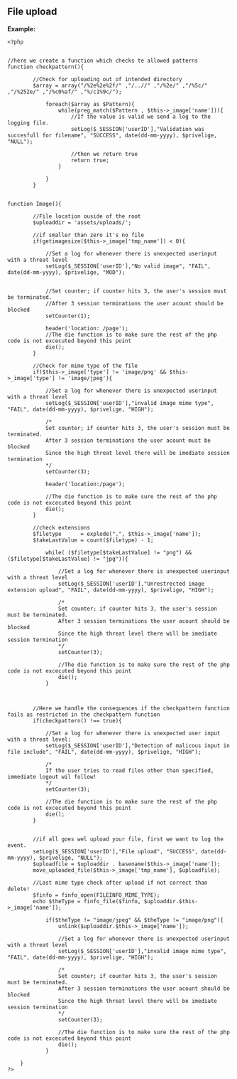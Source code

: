 
File upload
-------

**Example:**



    <?php
    
    
    //here we create a function which checks te allowed patterns
	function checkpattern(){
		    
		    //Check for uploading out of intended directory
			$array = array("/%2e%2e%2f/" ,"/..//" ,"/%2e/" ,"/%5c/" ,"/%252e/" ,"/%c0%af/" ,"%/c1%9c/");
	
				foreach($array as $Pattern){
					while(preg_match($Pattern , $this->_image['name'])){		
						//If the value is valid we send a log to the logging file.        
						setLog($_SESSION['userID'],"Validation was succesfull for filename", "SUCCESS", date(dd-mm-yyyy), $privelige, "NULL"); 
			
						//then we return true      			
						return true;
					}

				}
			}
    

	function Image(){

			//File location ouside of the root
			$uploaddir = 'assets/uploads/';

			//if smaller than zero it's no file	
			if(getimagesize($this->_image['tmp_name']) < 0){
		
				//Set a log for whenever there is unexpected userinput with a threat level
				setLog($_SESSION['userID'],"No valid image", "FAIL", date(dd-mm-yyyy), $privelige, "MOD");

		
				//Set counter; if counter hits 3, the user's session must be terminated.
				//After 3 session terminations the user acount should be blocked
				setCounter(1);
						
				header('location: /page');
				//The die function is to make sure the rest of the php code is not excecuted beyond this point
				die();
			}
		
			//Check for mime type of the file
			if($this->_image['type'] != 'image/png' && $this->_image['type'] != 'image/jpeg'){	

				//Set a log for whenever there is unexpected userinput with a threat level
				setLog($_SESSION['userID'],"invalid image mime type", "FAIL", date(dd-mm-yyyy), $privelige, "HIGH");

				/*
				Set counter; if counter hits 3, the user's session must be terminated.
				After 3 session terminations the user acount must be blocked
				Since the high threat level there will be imediate session termination
				*/
				setCounter(3);
						
				header('location:/page');
			
				//The die function is to make sure the rest of the php code is not excecuted beyond this point
				die();
			}
				
			//check extensions
			$filetype 	   = explode(".", $this->_image['name']);
			$takeLastValue = count($filetype) - 1;			
		
				while( ($filetype[$takeLastValue] != "png") && ($filetype[$takeLastValue] != "jpg")){	
			
					//Set a log for whenever there is unexpected userinput with a threat level
					setLog($_SESSION['userID'],"Unrestrected image extension upload", "FAIL", date(dd-mm-yyyy), $privelige, "HIGH");
			
					/*
					Set counter; if counter hits 3, the user's session must be terminated.
					After 3 session terminations the user acount should be blocked
					Since the high threat level there will be imediate session termination
					*/
					setCounter(3);
								
					//The die function is to make sure the rest of the php code is not excecuted beyond this point
					die();
				}
		
			
	
			//Here we handle the consequences if the checkpattern function fails as restricted in the checkpattern function
			if(checkpattern() !== true){
		
				//Set a log for whenever there is unexpected user input with a threat level:
				setLog($_SESSION['userID'],"Detection of malicous input in file include", "FAIL", date(dd-mm-yyyy), $privelige, "HIGH");
		
				/*
				If the user tries to read files other than specified, immediate logout wil follow!
				*/
				setCounter(3);
					
				//The die function is to make sure the rest of the php code is not excecuted beyond this point
				die(); 
			}
	
			
			//if all goes wel upload your file, first we want to log the event.	
			setLog($_SESSION['userID'],"File upload", "SUCCESS", date(dd-mm-yyyy), $privelige, "NULL");
			$uploadfile = $uploaddir . basename($this->_image['name']);
			move_uploaded_file($this->_image['tmp_name'], $uploadfile);	
		
			//Last mime type check after upload if not correct than delete!
			$finfo = finfo_open(FILEINFO_MIME_TYPE);
			echo $theType = finfo_file($finfo, $uploaddir.$this->_image['name']);
		
				if($theType != "image/jpeg" && $theType != "image/png"){	
					unlink($uploaddir.$this->_image['name']);
		
					//Set a log for whenever there is unexpected userinput with a threat level
					setLog($_SESSION['userID'],"invalid image mime type", "FAIL", date(dd-mm-yyyy), $privelige, "HIGH");
		
					/*
					Set counter; if counter hits 3, the user's session must be terminated.
					After 3 session terminations the user acount should be blocked
					Since the high threat level there will be imediate session termination
					*/
					setCounter(3);
					
					//The die function is to make sure the rest of the php code is not excecuted beyond this point
					die();				
				}

		}
	?>


	
